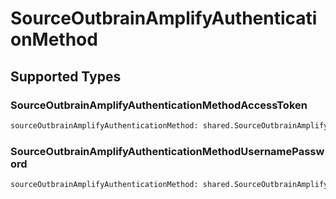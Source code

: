 # SourceOutbrainAmplifyAuthenticationMethod


## Supported Types

### SourceOutbrainAmplifyAuthenticationMethodAccessToken

```python
sourceOutbrainAmplifyAuthenticationMethod: shared.SourceOutbrainAmplifyAuthenticationMethodAccessToken = /* values here */
```

### SourceOutbrainAmplifyAuthenticationMethodUsernamePassword

```python
sourceOutbrainAmplifyAuthenticationMethod: shared.SourceOutbrainAmplifyAuthenticationMethodUsernamePassword = /* values here */
```

